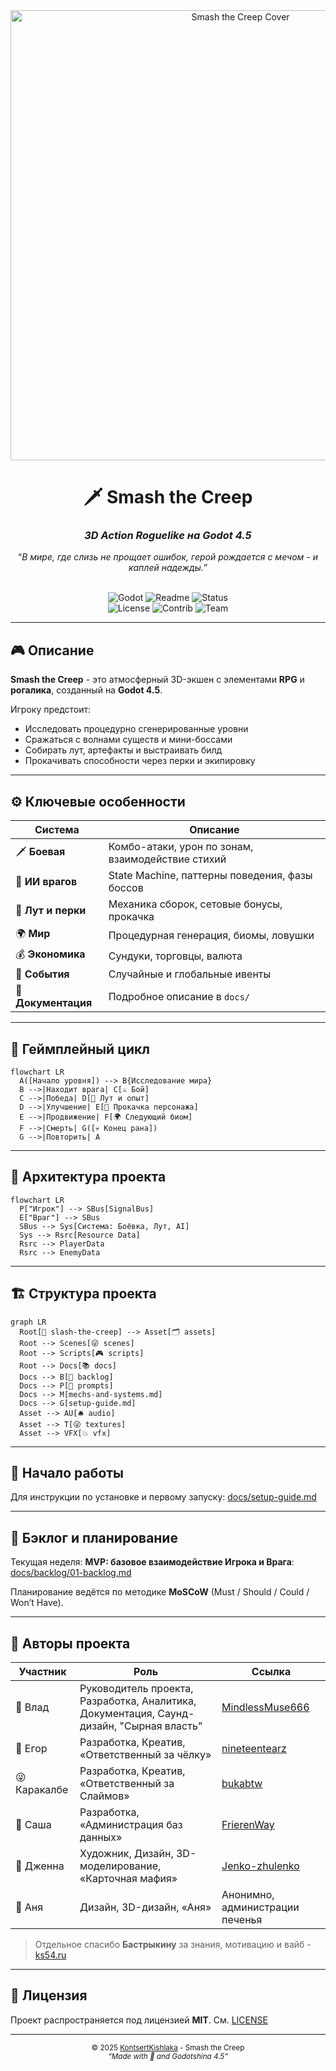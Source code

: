 <div align="center">
  <img src="docs/media/cover-placeholder.png" width="720" alt="Smash the Creep Cover"/>
  <br>
  <h1>🗡️ Smash the Creep</h1>
  <h3><i>3D Action Roguelike на Godot 4.5</i></h3>
  <q><i>В мире, где слизь не прощает ошибок, герой рождается с мечом - и каплей надежды.</i></q>
  <br>
  <br>

![Godot](https://img.shields.io/badge/Engine-Godot-blue?logo=godot-engine&logoColor=white) ![Readme](https://img.shields.io/badge/Docs-README-yellow?logo=readme&logoColor=white) ![Status](https://img.shields.io/badge/Status-Pre--Alpha-orange?logo=github)<br>![License](https://img.shields.io/badge/License-MIT-ffff00?logo=instacart&logoColor=white) ![Contrib](https://img.shields.io/badge/Contribs-Welcome-brightgreen?logo=github&logoColor=white) ![Team](https://img.shields.io/badge/Team-KontsertKishlaka-purple?logo=refinedgithub&logoColor=white)

</div>

---

## 🎮 Описание

**Smash the Creep** - это атмосферный 3D-экшен с элементами **RPG** и **рогалика**, созданный на **Godot 4.5**.  

Игроку предстоит:

- Исследовать процедурно сгенерированные уровни
- Сражаться с волнами существ и мини-боссами
- Собирать лут, артефакты и выстраивать билд
- Прокачивать способности через перки и экипировку

---

## ⚙️ Ключевые особенности

| Система             | Описание                                          |
| ------------------- | ------------------------------------------------- |
| 🗡️ **Боевая**       | Комбо-атаки, урон по зонам, взаимодействие стихий |
| 🧠 **ИИ врагов**    | State Machine, паттерны поведения, фазы боссов    |
| 💎 **Лут и перки**  | Механика сборок, сетовые бонусы, прокачка         |
| 🌍 **Мир**          | Процедурная генерация, биомы, ловушки             |
| 💰 **Экономика**    | Сундуки, торговцы, валюта                         |
| 🔔 **События**      | Случайные и глобальные ивенты                     |
| 📜 **Документация** | Подробное описание в `docs/`                      |

---

## 🔁 Геймплейный цикл

```mermaid
flowchart LR
  A([Начало уровня]) --> B{Исследование мира}
  B -->|Находит врага| C[⚔️ Бой]
  C -->|Победа| D[💎 Лут и опыт]
  D -->|Улучшение| E[🧙 Прокачка персонажа]
  E -->|Продвижение| F[🌍 Следующий биом]
  F -->|Смерть| G([💀 Конец рана])
  G -->|Повторить| A
```

---

## 🧩 Архитектура проекта

```mermaid
flowchart LR
  P["Игрок"] --> SBus[SignalBus]
  E["Враг"] --> SBus
  SBus --> Sys[Система: Боёвка, Лут, AI]
  Sys --> Rsrc[Resource Data]
  Rsrc --> PlayerData
  Rsrc --> EnemyData
```

---

## 🏗️ Структура проекта

```mermaid
graph LR
  Root[📁 slash-the-creep] --> Asset[🗂️ assets]
  Root --> Scenes[😜 scenes]
  Root --> Scripts[🎮 scripts]
  Root --> Docs[📚 docs]
  Docs --> B[🥕 backlog]
  Docs --> P[📁 prompts]
  Docs --> M[mechs-and-systems.md]
  Docs --> G[setup-guide.md]
  Asset --> AU[🛎️ audio]
  Asset --> T[😜 textures]
  Asset --> VFX[💥 vfx]
```

---

## 🚀 Начало работы

Для инструкции по установке и первому запуску: [docs/setup-guide.md](./docs/setup-guide.md)

---

## 📅 Бэклог и планирование

Текущая неделя:
**MVP: базовое взаимодействие Игрока и Врага**: [docs/backlog/01-backlog.md](./docs/backlog/01-backlog.md)

Планирование ведётся по методике **MoSCoW** (Must / Should / Could / Won’t Have).

---

## 👥 Авторы проекта

| Участник     | Роль                                                                                     | Ссылка                                                |
| ------------ | ---------------------------------------------------------------------------------------- | ----------------------------------------------------- |
| 🧀 Влад      | Руководитель проекта, Разработка, Аналитика, Документация, Саунд-дизайн, "Сырная власть" | [MindlessMuse666](https://github.com/MindlessMuse666) |
| 🔪 Егор      | Разработка, Креатив, «Ответственный за чёлку»                                            | [nineteentearz](https://github.com/nineteentearz)     |
| 😜 Каракалбе | Разработка, Креатив, «Ответственный за Слаймов»                                          | [bukabtw](https://github.com/bukabtw)                 |
| 🐢 Саша      | Разработка, «Администрация баз данных»                                                   | [FrierenWay](https://github.com/FrierenWay)           |
| 🎨 Дженна    | Художник, Дизайн, 3D-моделирование, «Карточная мафия»                                    | [Jenko-zhulenko](https://github.com/Jenko-zhulenko)   |
| 🌸 Аня       | Дизайн, 3D-дизайн, «Аня»                                                                 | Анонимно, администрации печенья                       |

> Отдельное спасибо **Бастрыкину** за знания, мотивацию и вайб - [ks54.ru](https://www.ks54.ru/)

---

## 📄 Лицензия

Проект распространяется под лицензией **MIT**.
См. [LICENSE](./LICENSE)

---

<div align="center"> <sub>© 2025 <a href="https://github.com/KontsertKishlaka">KontsertKishlaka</a> - Smash the Creep</sub><br/> <sup><i>“Made with 💙 and Godotshina 4.5”</i></sup> </div>
